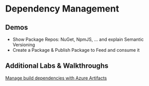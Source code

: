 # Dependency Management

## Demos

- Show Package Repos: NuGet, NpmJS, ... and explain Semantic Versioning
- Create a Package & Publish Package to Feed and consume it

## Additional Labs & Walkthroughs

[Manage build dependencies with Azure Artifacts](https://docs.microsoft.com/en-us/learn/modules/manage-build-dependencies/)
